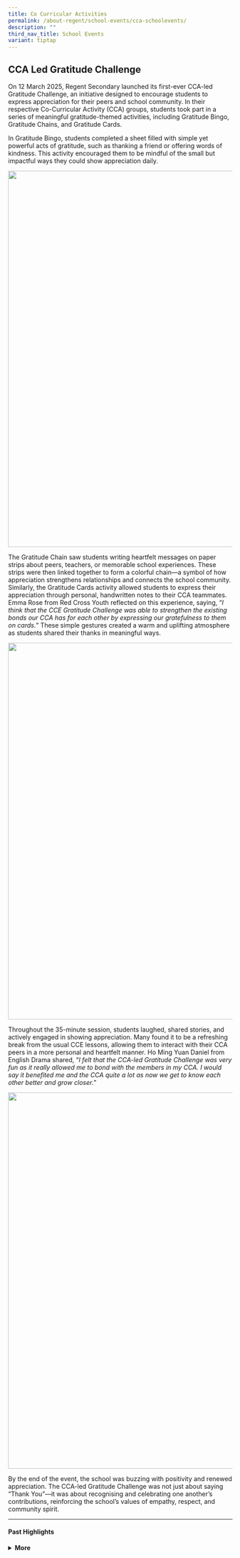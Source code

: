 ```yaml
---
title: Co Curricular Activities
permalink: /about-regent/school-events/cca-schoolevents/
description: ""
third_nav_title: School Events
variant: tiptap
---
```

<h2><strong>CCA Led Gratitude Challenge</strong></h2>
<p>On 12 March 2025, Regent Secondary launched its first-ever CCA-led Gratitude
Challenge, an initiative designed to encourage students to express appreciation
for their peers and school community. In their respective Co-Curricular
Activity (CCA) groups, students took part in a series of meaningful gratitude-themed
activities, including Gratitude Bingo, Gratitude Chains, and Gratitude
Cards.</p>
<p>In Gratitude Bingo, students completed a sheet filled with simple yet
powerful acts of gratitude, such as thanking a friend or offering words
of kindness. This activity encouraged them to be mindful of the small but
impactful ways they could show appreciation daily.</p>
<div class="isomer-image-wrapper">
<img style="box-sizing: inherit; font-family: Lato, sans-serif; max-width: 100%; height: auto; display: block; margin: auto; width: 845.328px;" height="auto" width="100%" alt="" src="https://www.regentsec.moe.edu.sg/images/School%20Events/CCE/CCAledGratitudeChal2025_1.jpg">
</div>
<p>The Gratitude Chain saw students writing heartfelt messages on paper strips
about peers, teachers, or memorable school experiences. These strips were
then linked together to form a colorful chain—a symbol of how appreciation
strengthens relationships and connects the school community. Similarly,
the Gratitude Cards activity allowed students to express their appreciation
through personal, handwritten notes to their CCA teammates. Emma Rose from
Red Cross Youth reflected on this experience, saying, “<em>I think that the CCE Gratitude Challenge was able to strengthen the existing bonds our CCA has for each other by expressing our gratefulness to them on cards.</em>”
These simple gestures created a warm and uplifting atmosphere as students
shared their thanks in meaningful ways.</p>
<div class="isomer-image-wrapper">
<img style="box-sizing: inherit; font-family: Lato, sans-serif; max-width: 100%; height: auto; display: block; margin: auto; width: 845.328px;" height="auto" width="100%" alt="" src="https://www.regentsec.moe.edu.sg/images/School%20Events/CCE/CCAledGratitudeChal2025_3.jpg">
</div>
<p>Throughout the 35-minute session, students laughed, shared stories, and
actively engaged in showing appreciation. Many found it to be a refreshing
break from the usual CCE lessons, allowing them to interact with their
CCA peers in a more personal and heartfelt manner. Ho Ming Yuan Daniel
from English Drama shared, “<em>I felt that the CCA-led Gratitude Challenge was very fun as it really allowed me to bond with the members in my CCA. I would say it benefited me and the CCA quite a lot as now we get to know each other better and grow closer.</em>”</p>
<div class="isomer-image-wrapper">
<img style="box-sizing: inherit; font-family: Lato, sans-serif; max-width: 100%; height: auto; display: block; margin: auto; width: 845.328px;" height="auto" width="100%" alt="" src="https://www.regentsec.moe.edu.sg/images/School%20Events/CCE/CCAledGratitudeChal2025_2.jpg">
</div>
<p>By the end of the event, the school was buzzing with positivity and renewed
appreciation. The CCA-led Gratitude Challenge was not just about saying
“Thank You”—it was about recognising and celebrating one another’s contributions,
reinforcing the school’s values of empathy, respect, and community spirit.</p>
<hr>
<h4>Past Highlights</h4>
<div data-type="detailGroup" class="isomer-accordion-group isomer-accordion isomer-accordion-white">
<details class="isomer-details">
<summary><strong>More</strong>
</summary>
<div data-type="detailsContent" class="isomer-details-content">
<p><strong>2024</strong>
</p>
<p><strong>📰 </strong><a href="https://www.regentsec.moe.edu.sg/latest-announcement/highlights/cca-exchange-day-2024/" rel="noopener nofollow" target="_blank">CCA Exchange Day 2024</a>
</p>
<p>📰 <a href="https://www.regentsec.moe.edu.sg/ug-cadets-involvement-in-sg-ndp/" rel="noopener nofollow" target="_blank">UG Cadets’ Involvement in SG NDP</a>
</p>
<p>📰 <a href="https://www.regentsec.moe.edu.sg/regent-drama-club-shines-at-limbang-national-day-carnival-2024/" rel="noopener nofollow" target="_blank">Regent Drama Club Shines at Limbang National Day Carnival 2024</a>
</p>
<p>📰 <a href="https://www.regentsec.moe.edu.sg/girls-brigade-day-2024/" rel="noopener nofollow" target="_blank">Girls’ Brigade Day 2024</a>
</p>
<p>📰 <a href="https://www.regentsec.moe.edu.sg/national-police-cadet-corp-world-red-cross-day-parade/" rel="noopener nofollow" target="_blank">National Police Cadet Corp &amp; World Red Cross Day Parade</a>
</p>
<p>📰 <a href="https://www.regentsec.moe.edu.sg/bb-blaze/" rel="noopener nofollow" target="_blank">BB Blaze</a>
</p>
<p>📰 <a href="https://www.regentsec.moe.edu.sg/uniformed-groups-passing-out-parade-2024/" rel="noopener nofollow" target="_blank">Uniformed Groups Passing Out Parade 2024</a>
</p>
<p>📰 <a href="https://www.regentsec.moe.edu.sg/latest-announcement/highlights/rcy-first-aid-championships-2024/" rel="noopener nofollow" target="_blank">Red Cross Youth First Aid Championships 2024</a>
</p>
<p>📰 <a href="https://www.regentsec.moe.edu.sg/latest-announcement/highlights/national-school-games-ceremony-2024/" rel="noopener nofollow" target="_blank">National School Games Ceremony 2024</a>
</p>
<p>📰 <a href="https://www.regentsec.moe.edu.sg/latest-announcement/highlights/bb-day-2024/" rel="noopener nofollow" target="_blank">BB Day 2024</a>
</p>
<p></p>
<p><strong>2023</strong>
</p>
<p>📰 <a href="https://www.regentsec.moe.edu.sg/latest-announcement/highlights/ug-accolades-presentation/" rel="noopener nofollow" target="_blank">UG Accolades Presentation</a>
</p>
<p>📰 <a href="https://www.regentsec.moe.edu.sg/latest-announcement/highlights/taekwondo-nsg-accolades/" rel="noopener nofollow" target="_blank">Taekwondo National School Games Accolades</a>
</p>
<p>📰 <a href="https://www.regentsec.moe.edu.sg/girls-brigade-commemoration-day-2023/" rel="noopener nofollow" target="_blank">Girls Brigade Commemoration Day 2023</a>
</p>
<p>📰 <a href="https://www.regentsec.moe.edu.sg/latest-announcement/highlights/sec4-ug-pop-2023/" rel="noopener nofollow" target="_blank">Sec 4 Uniformed Groups Passing Out Parade (POP) 2023</a>
</p>
<p>📰 <a href="https://www.regentsec.moe.edu.sg/latest-annoucement/highlights/national-school-games-ceremony-2023/" rel="noopener nofollow" target="_blank">National School Games Ceremony 2023</a>
</p>
<p>📰 <a href="https://www.regentsec.moe.edu.sg/latest-annoucement/highlights/cca-experience-2023/" rel="noopener nofollow" target="_blank">Secondary One CCA Orientation – CCA Experience 2023</a>
</p>
<p>📰 <a href="https://www.regentsec.moe.edu.sg/boys-brigade-founders-day-2023/" rel="noopener nofollow" target="_blank">Boys’ Brigade Founders Day 2023</a>
</p>
<p></p>
<p><strong>2022</strong>
</p>
<p>📰 <a href="https://www.regentsec.moe.edu.sg/latest-announcement/highlights/b-dazzled-music-dance-festival-2022/" rel="noopener nofollow" target="_blank">B Dazzled Music and Dance Festival 2022</a>
</p>
<p>📰 <a href="https://www.regentsec.moe.edu.sg/latest-announcement/highlights/npcc-uopa-2022-gold/" rel="noopener nofollow" target="_blank">NPCC (UOPA) 2022 Gold</a>
</p>
<p>📰 <a href="https://www.regentsec.moe.edu.sg/bb-gb-outdoor-activities/" rel="noopener nofollow" target="_blank">BB &amp; GB Outdoor Activities</a>
</p>
<p></p>
<p><strong>2021</strong>
</p>
<p>📰 <a href="https://www.regentsec.moe.edu.sg/regent-singapore-youth-festival-syf-2021/" rel="noopener nofollow" target="_blank">Regent Singapore Youth Festival (SYF) 2021</a>
</p>
<p></p>
</div>
</details>
</div>
<p></p>